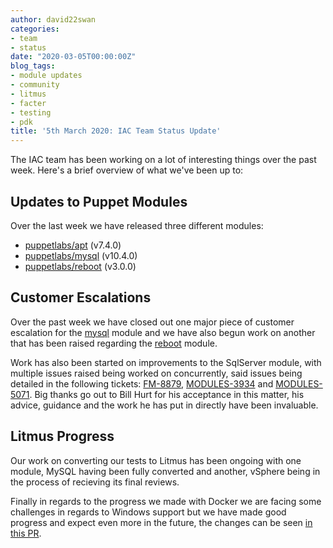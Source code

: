 ```yaml
---
author: david22swan
categories:
- team
- status
date: "2020-03-05T00:00:00Z"
blog_tags:
- module updates
- community
- litmus
- facter
- testing
- pdk
title: '5th March 2020: IAC Team Status Update'
---
```


The IAC team has been working on a lot of interesting things over the past week.
Here's a brief overview of what we've been up to:

## Updates to Puppet Modules

Over the last week we have released three different modules:

- [puppetlabs/apt](https://forge.puppet.com/puppetlabs/apt) (v7.4.0)
- [puppetlabs/mysql](https://forge.puppet.com/puppetlabs/mysql) (v10.4.0)
- [puppetlabs/reboot](https://forge.puppet.com/puppetlabs/reboot) (v3.0.0)

## Customer Escalations

Over the past week we have closed out one major piece of customer escalation for the [mysql](https://tickets.puppetlabs.com/browse/IAC-350) module and we have also begun work on another that has been raised regarding the [reboot](https://tickets.puppetlabs.com/browse/MODULES-10581) module.

Work has also been started on improvements to the SqlServer module, with multiple issues raised being worked on concurrently, said issues being detailed in the following tickets: [FM-8879](https://tickets.puppetlabs.com/browse/FM-8879), [MODULES-3934](https://tickets.puppetlabs.com/browse/MODULES-3934) and [MODULES-5071](https://tickets.puppetlabs.com/browse/MODULES-5071). Big thanks go out to Bill Hurt for his acceptance in this matter, his advice, guidance and the work he has put in directly have been invaluable.

## Litmus Progress

Our work on converting our tests to Litmus has been ongoing with one module, MySQL having been fully converted and another, vSphere being in the process of recieving its final reviews.

Finally in regards to the progress we made with Docker we are facing some challenges in regards to Windows support but we have made good progress and expect even more in the future, the changes can be seen [in this PR](https://github.com/puppetlabs/puppetlabs-docker/pull/585).